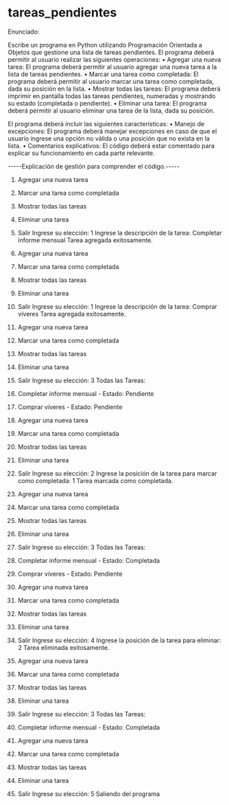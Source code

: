 # tareas_pendientes

Enunciado:

Escribe un programa en Python utilizando Programación Orientada a Objetos que gestione una lista de tareas pendientes. El programa deberá permitir al usuario realizar las siguientes operaciones:
•
Agregar una nueva tarea: El programa deberá permitir al usuario agregar una nueva tarea a la lista de tareas pendientes.
•
Marcar una tarea como completada: El programa deberá permitir al usuario marcar una tarea como completada, dada su posición en la lista.
•
Mostrar todas las tareas: El programa deberá imprimir en pantalla todas las tareas pendientes, numeradas y mostrando su estado (completada o pendiente).
•
Eliminar una tarea: El programa deberá permitir al usuario eliminar una tarea de la lista, dada su posición.

El programa deberá incluir las siguientes características:
•
Manejo de excepciones: El programa deberá manejar excepciones en caso de que el usuario ingrese una opción no válida o una posición que no exista en la lista.
•
Comentarios explicativos: El código deberá estar comentado para explicar su funcionamiento en cada parte relevante.


-----Explicación de gestión para comprender el código.-----

1. Agregar una nueva tarea
2. Marcar una tarea como completada
3. Mostrar todas las tareas
4. Eliminar una tarea
5. Salir
Ingrese su elección: 1
Ingrese la descripción de la tarea: Completar informe mensual
Tarea agregada exitosamente.

1. Agregar una nueva tarea
2. Marcar una tarea como completada
3. Mostrar todas las tareas
4. Eliminar una tarea
5. Salir
Ingrese su elección: 1
Ingrese la descripción de la tarea: Comprar víveres
Tarea agregada exitosamente.

1. Agregar una nueva tarea
2. Marcar una tarea como completada
3. Mostrar todas las tareas
4. Eliminar una tarea
5. Salir
Ingrese su elección: 3
Todas las Tareas:
1. Completar informe mensual - Estado: Pendiente
2. Comprar víveres - Estado: Pendiente

1. Agregar una nueva tarea
2. Marcar una tarea como completada
3. Mostrar todas las tareas
4. Eliminar una tarea
5. Salir
Ingrese su elección: 2
Ingrese la posición de la tarea para marcar como completada: 1
Tarea marcada como completada.

1. Agregar una nueva tarea
2. Marcar una tarea como completada
3. Mostrar todas las tareas
4. Eliminar una tarea
5. Salir
Ingrese su elección: 3
Todas las Tareas:
1. Completar informe mensual - Estado: Completada
2. Comprar víveres - Estado: Pendiente

1. Agregar una nueva tarea
2. Marcar una tarea como completada
3. Mostrar todas las tareas
4. Eliminar una tarea
5. Salir
Ingrese su elección: 4
Ingrese la posición de la tarea para eliminar: 2
Tarea eliminada exitosamente.

1. Agregar una nueva tarea
2. Marcar una tarea como completada
3. Mostrar todas las tareas
4. Eliminar una tarea
5. Salir
Ingrese su elección: 3
Todas las Tareas:
1. Completar informe mensual - Estado: Completada

1. Agregar una nueva tarea
2. Marcar una tarea como completada
3. Mostrar todas las tareas
4. Eliminar una tarea
5. Salir
Ingrese su elección: 5
Saliendo del programa
